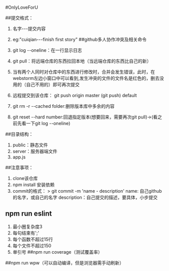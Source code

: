 #OnlyLoveForU

##提交格式：
1. 名字---提交内容
2. eg:"cuiqian---finish first story"
##github多人协作冲突及相关命令

1. git log --oneline：在一行显示日志

2. git pull：将远端仓库的东西拉回本地（当远端仓库的东西比自己的新）


3. 当有两个人同时对仓库中的东西进行修改时，合并会发生错误，此时，在webstorm左边小窗口中可以看到,发生冲突的文件的文件名是红色的，删去没用的（自己不用的）即可再次提交

4. 远程提交到该仓库： git push origin master (git push) default

5. git rm -r --cached folder:删除版本库中多余的内容

6. git reset --hard number:回退指定版本(想要回来，需要再次git pull)->(看之前先看一下git log --oneline)

##目录结构：

1. public：静态文件
2. server：服务器端文件
3. app.js

##注意事项：

1. clone该仓库
2. npm install 安装依赖
3. commit的格式： > git commit -m 'name - description' name: 自己github的名字，或自己的名字 description：自己提交的描述，要具体，小步提交

## npm run eslint
1. 最小圈复杂度3
2. 每句结束有';'
3. 每个函数不超过15行
4. 每个文件不超过150
5. 单引号
##npm run coverage（测试覆盖率）

##npm run wpw（可以自动编译，但是浏览器需手动刷新）
